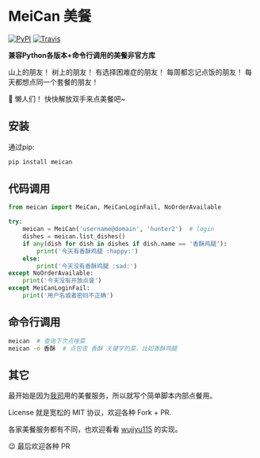 # MeiCan 美餐
[![PyPI](https://img.shields.io/pypi/v/meican.svg)](https://pypi.python.org/pypi/meican)
[![Travis](https://img.shields.io/travis/LKI/meican.svg)](https://travis-ci.org/hui-z/meican)

**兼容Python各版本+命令行调用的美餐非官方库**

山上的朋友！
树上的朋友！
有选择困难症的朋友！
每周都忘记点饭的朋友！
每天都想点同一个套餐的朋友！

:ghost: 懒人们！
快快解放双手来点美餐吧~


## 安装

通过pip:

```bash
pip install meican
```

## 代码调用

```python
from meican import MeiCan, MeiCanLoginFail, NoOrderAvailable

try:
    meican = MeiCan('username@domain', 'hunter2')  # login
    dishes = meican.list_dishes()
    if any(dish for dish in dishes if dish.name == '香酥鸡腿'):
        print('今天有香酥鸡腿 :happy:')
    else:
        print('今天没有香酥鸡腿 :sad:')
except NoOrderAvailable:
    print('今天没有开放点餐')
except MeiCanLoginFail:
    print('用户名或者密码不正确')
```


## 命令行调用

```bash
meican  # 查询下次点啥菜
meican -o 香酥  # 点包含 香酥 关键字的菜，比如香酥鸡腿
```


## 其它

最开始是因为[我司](http://www.kezaihui.com/#!/join)用的美餐服务，所以就写个简单脚本内部点餐用。

License 就是宽松的 MIT 协议，欢迎各种 Fork + PR.

各家美餐服务都有不同，也欢迎看看 [wujiyu115](https://github.com/wujiyu115/meican) 的实现。

:wink: 最后欢迎各种 PR
